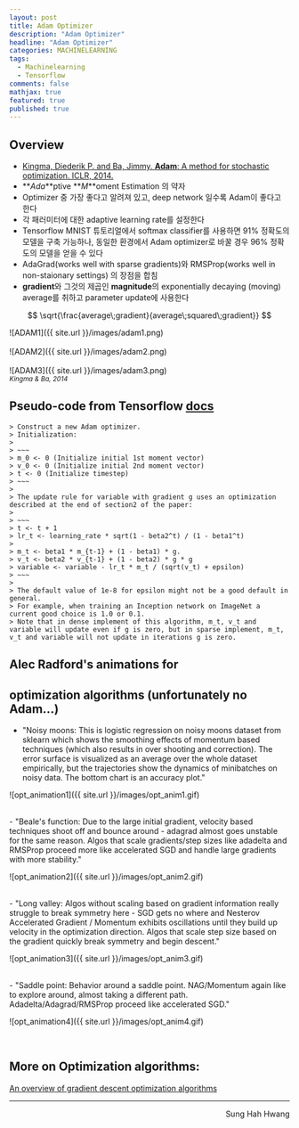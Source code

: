 ```yaml
---
layout: post
title: Adam Optimizer
description: "Adam Optimizer"
headline: "Adam Optimizer"
categories: MACHINELEARNING
tags: 
  - Machinelearning
  - Tensorflow
comments: false
mathjax: true
featured: true
published: true
---
```


## Overview

- [Kingma, Diederik P. and Ba, Jimmy. **Adam**: A method for stochastic optimization. ICLR, 2014.](https://arxiv.org/pdf/1412.6980v8.pdf)
- **_Ada_**ptive **_M_**oment Estimation 의 약자
- Optimizer 중 가장 좋다고 알려져 있고, deep network 일수록 Adam이 좋다고 한다
- 각 패러미터에 대한 adaptive learning rate를 설정한다
- Tensorflow MNIST 튜토리얼에서 softmax classifier를 사용하면 91% 정확도의 모델을 구축 가능하나, 동일한 환경에서 Adam optimizer로 바꿀 경우 96% 정확도의 모델을 얻을 수 있다
- AdaGrad(works well with sparse gradients)와 RMSProp(works well in non-staionary settings) 의 장점을 합침
- **gradient**와 그것의 제곱인 **magnitude**의 exponentially decaying (moving) average를 취하고 parameter update에 사용한다  

$$ \sqrt{\frac{average\;gradient}{average\;squared\;gradient}} $$  

![ADAM1]({{ site.url }}/images/adam1.png)    
<br />
![ADAM2]({{ site.url }}/images/adam2.png)  
<br />
![ADAM3]({{ site.url }}/images/adam3.png)  
<small align="center">*Kingma & Ba, 2014*</small>

## Pseudo-code from Tensorflow [docs](https://www.tensorflow.org/api_docs/python/train/optimizers#AdamOptimizer)

    > Construct a new Adam optimizer.  
    > Initialization:  
    >  
    > ~~~  
    > m_0 <- 0 (Initialize initial 1st moment vector)  
    > v_0 <- 0 (Initialize initial 2nd moment vector)  
    > t <- 0 (Initialize timestep)  
    > ~~~  
    >    
    > The update rule for variable with gradient g uses an optimization described at the end of section2 of the paper:  
    >  
    > ~~~  
    > t <- t + 1  
    > lr_t <- learning_rate * sqrt(1 - beta2^t) / (1 - beta1^t)  
    >  
    > m_t <- beta1 * m_{t-1} + (1 - beta1) * g.  
    > v_t <- beta2 * v_{t-1} + (1 - beta2) * g * g  
    > variable <- variable - lr_t * m_t / (sqrt(v_t) + epsilon)  
    > ~~~  
    >  
    > The default value of 1e-8 for epsilon might not be a good default in general.  
    > For example, when training an Inception network on ImageNet a current good choice is 1.0 or 0.1.  
    > Note that in dense implement of this algorithm, m_t, v_t and variable will update even if g is zero, but in sparse implement, m_t, v_t and variable will not update in iterations g is zero.

## Alec Radford's animations for  
## optimization algorithms (unfortunately no Adam...)  

- "Noisy moons: This is logistic regression on noisy moons dataset from sklearn which shows the smoothing effects of momentum based techniques (which also results in over shooting and correction). The error surface is visualized as an average over the whole dataset empirically, but the trajectories show the dynamics of minibatches on noisy data. The bottom chart is an accuracy plot."

![opt_animation1]({{ site.url }}/images/opt_anim1.gif)  

<br />
- "Beale's function: Due to the large initial gradient, velocity based techniques shoot off and bounce around - adagrad almost goes unstable for the same reason. Algos that scale gradients/step sizes like adadelta and RMSProp proceed more like accelerated SGD and handle large gradients with more stability."

![opt_animation2]({{ site.url }}/images/opt_anim2.gif)  

<br />
- "Long valley: Algos without scaling based on gradient information really struggle to break symmetry here - SGD gets no where and Nesterov Accelerated Gradient / Momentum exhibits oscillations until they build up velocity in the optimization direction. Algos that scale step size based on the gradient quickly break symmetry and begin descent."

![opt_animation3]({{ site.url }}/images/opt_anim3.gif)  

<br />
- "Saddle point: Behavior around a saddle point. NAG/Momentum again like to explore around, almost taking a different path. Adadelta/Adagrad/RMSProp proceed like accelerated SGD."

![opt_animation4]({{ site.url }}/images/opt_anim4.gif)  

<br />

## More on Optimization algorithms:
[An overview of gradient descent optimization algorithms](http://sebastianruder.com/optimizing-gradient-descent/)

---
<p align="right"> Sung Hah Hwang </p>
